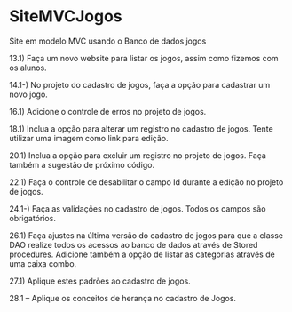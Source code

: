 # SiteMVCJogos
Site em modelo MVC usando o Banco de dados jogos

13.1)  Faça um novo website para listar os jogos, assim como fizemos com os alunos. 

14.1-) No projeto do cadastro de jogos, faça a opção para cadastrar um novo jogo. 

16.1) Adicione o controle de erros no projeto de jogos. 

18.1) Inclua a opção para alterar um registro no cadastro de jogos.  Tente utilizar uma imagem como link para 
edição.

20.1) Inclua a opção para excluir um registro no projeto de jogos. Faça também a sugestão de próximo código. 

22.1) Faça o controle de desabilitar o campo Id durante a edição no projeto de jogos.

24.1-) Faça as validações no cadastro de jogos. Todos os campos são obrigatórios. 

26.1) Faça ajustes na última versão do cadastro de jogos para que a classe DAO realize todos os acessos ao 
banco de dados através de Stored procedures. Adicione também a opção de listar as categorias através de 
uma  caixa combo.

27.1) Aplique estes padrões ao cadastro de jogos.

28.1 – Aplique os conceitos de herança no cadastro de Jogos. 

